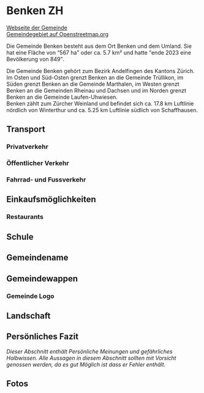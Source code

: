 # Benken ZH

[Webseite der Gemeinde](https://www.benken-zh.ch/)  
[Gemeindegebiet auf Openstreetmap.org](https://www.openstreetmap.org/relation/1682088)

Die Gemeinde Benken besteht aus dem Ort Benken und dem Umland. Sie hat eine Fläche von <q cite="https://www.benken-zh.ch/portraet-/zahlen-fakten.html/9">567 ha</q> oder ca. 5.7 km² und hatte <q cite="https://www.benken-zh.ch/portraet-/zahlen-fakten.html/9">ende 2023 eine Bevölkerung von 849</q>.

Die Gemeinde Benken gehört zum Bezirk Andelfingen des Kantons Zürich. Im Osten und Süd-Osten grenzt Benken an die Gemeinde Trüllikon, im Süden grenzt Benken an die Gemeinde Marthalen, im Westen grenzt Benken an die Gemeinden Rheinau und Dachsen und im Norden grenzt Benken an die Gemeinde Laufen-Uhwiesen.  
Benken zählt zum Zürcher Weinland und befindet sich ca. 17.8 km Luftlinie nördlich von Winterthur und ca. 5.25 km Luftlinie südlich von Schaffhausen.

## Transport

### Privatverkehr

### Öffentlicher Verkehr

### Fahrrad- und Fussverkehr

## Einkaufsmöglichkeiten

### Restaurants

## Schule

## Gemeindename

## Gemeindewappen

### Gemeinde Logo

## Landschaft

## Persönliches Fazit

*Dieser Abschnitt enthält Persönliche Meinungen und gefährliches Halbwissen. Alle Aussagen in diesem Abschnitt sollten mit Vorsicht genossen werden, da es gut Möglich ist dass er Fehler enthält.*

## Fotos
